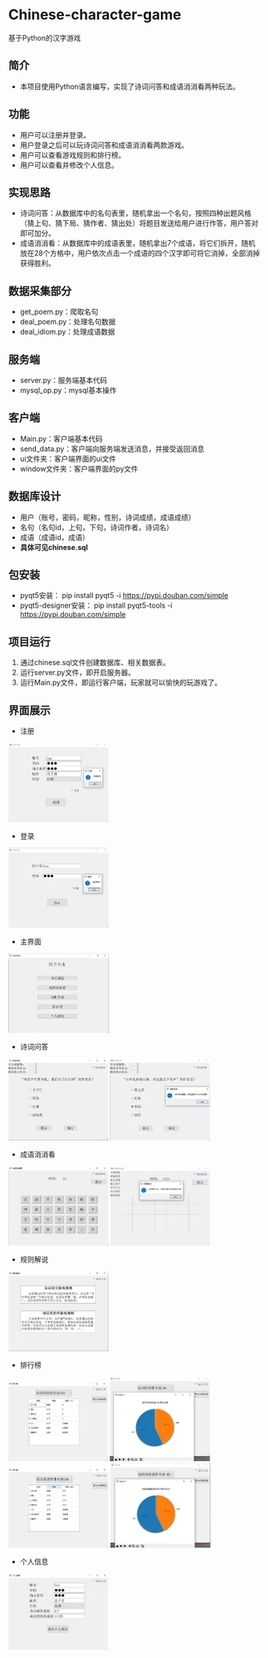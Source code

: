 # Chinese-character-game
基于Python的汉字游戏

## 简介
- 本项目使用Python语言编写，实现了诗词问答和成语消消看两种玩法。

## 功能
- 用户可以注册并登录。
- 用户登录之后可以玩诗词问答和成语消消看两款游戏。
- 用户可以查看游戏规则和排行榜。
- 用户可以查看并修改个人信息。

## 实现思路
- 诗词问答：从数据库中的名句表里，随机拿出一个名句，按照四种出题风格（猜上句、猜下局、猜作者、猜出处）将题目发送给用户进行作答，用户答对即可加分。
- 成语消消看：从数据库中的成语表里，随机拿出7个成语，将它们拆开，随机放在28个方格中，用户依次点击一个成语的四个汉字即可将它消掉，全部消掉获得胜利。

## 数据采集部分
- get_poem.py：爬取名句
- deal_poem.py：处理名句数据
- deal_idiom.py：处理成语数据

## 服务端
- server.py：服务端基本代码
- mysql_op.py：mysql基本操作

## 客户端
- Main.py：客户端基本代码
- send_data.py：客户端向服务端发送消息，并接受返回消息
- ui文件夹：客户端界面的ui文件
- window文件夹：客户端界面的py文件

## 数据库设计
- 用户（账号，密码，昵称，性别，诗词成绩，成语成绩）
- 名句（名句id，上句，下句，诗词作者，诗词名）
- 成语（成语id，成语）
- **具体可见chinese.sql**

## 包安装
- pyqt5安装：
pip install pyqt5 -i https://pypi.douban.com/simple
- pyqt5-designer安装：
pip install pyqt5-tools -i https://pypi.douban.com/simple

## 项目运行

1. 通过chinese.sql文件创建数据库、相关数据表。
2. 运行server.py文件，即开启服务器。
3. 运行Main.py文件，即运行客户端，玩家就可以愉快的玩游戏了。

## 界面展示

- 注册

<img src="pic\图片1.jpg" alt="图片1" style="zoom:25%;" />

- 登录

<img src="pic\图片2.jpg" alt="图片2" style="zoom:25%;" />

- 主界面

<img src="pic\图片3.jpg" alt="图片3" style="zoom:25%;" />

- 诗词问答

<img src="pic\图片4.jpg" alt="图片4" style="zoom:25%;" />

<img src="pic\图片5.jpg" alt="图片5" style="zoom:25%;" />

- 成语消消看

<img src="pic\图片6.jpg" alt="图片6" style="zoom:25%;" />

<img src="pic\图片7.jpg" alt="图片7" style="zoom:25%;" />

- 规则解说

<img src="pic\图片8.jpg" alt="图片8" style="zoom:25%;" />

- 排行榜

<img src="pic\图片9.jpg" alt="图片9" style="zoom:25%;" />

<img src="pic\图片10.jpg" alt="图片10" style="zoom:25%;" />

<img src="pic\图片11.jpg" alt="图片11" style="zoom:25%;" />

<img src="pic\图片12.jpg" alt="图片12" style="zoom:25%;" />

- 个人信息

<img src="pic\图片13.jpg" alt="图片13" style="zoom:25%;" />

